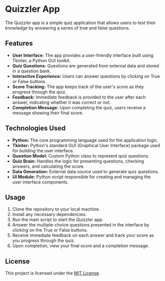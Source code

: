 # Quizzler App

The Quizzler app is a simple quiz application that allows users to test their knowledge by answering a series of true and false questions.

## Features

- **User Interface:** The app provides a user-friendly interface built using Tkinter, a Python GUI toolkit.
- **Quiz Questions:** Questions are generated from external data and stored in a question bank.
- **Interactive Experience:** Users can answer questions by clicking on True or False buttons.
- **Score Tracking:** The app keeps track of the user's score as they progress through the quiz.
- **Feedback:** Immediate feedback is provided to the user after each answer, indicating whether it was correct or not.
- **Completion Message:** Upon completing the quiz, users receive a message showing their final score.

## Technologies Used

- **Python:** The core programming language used for the application logic.
- **Tkinter:** Python's standard GUI (Graphical User Interface) package used for building the user interface.
- **Question Model:** Custom Python class to represent quiz questions.
- **Quiz Brain:** Handles the logic for presenting questions, checking answers, and calculating the score.
- **Data Generation:** External data source used to generate quiz questions.
- **UI Module:** Python script responsible for creating and managing the user interface components.

## Usage

1. Clone the repository to your local machine.
2. Install any necessary dependencies.
3. Run the main script to start the Quizzler app.
4. Answer the multiple-choice questions presented in the interface by clicking on the True or False buttons.
5. Receive immediate feedback on each answer and track your score as you progress through the quiz.
6. Upon completion, view your final score and a completion message.

## License

This project is licensed under the [MIT License](LICENSE).